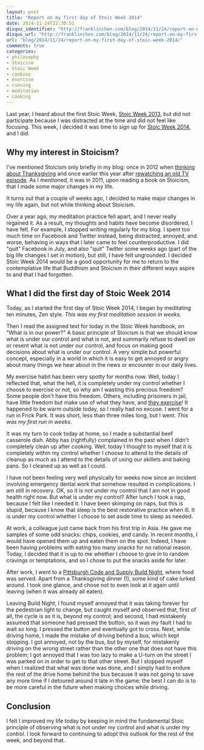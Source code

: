 ```yaml
---
layout: post
title: "Report on my first day of Stoic Week 2014"
date: 2014-11-24T22:30:51
disqus_identifier: "http://franklinchen.com/blog/2014/11/24/report-on-my-first-day-of-stoic-week-2014/"
disqus_url: "http://franklinchen.com/blog/2014/11/24/report-on-my-first-day-of-stoic-week-2014/"
url: "blog/2014/11/24/report-on-my-first-day-of-stoic-week-2014/"
comments: true
categories:
- philosophy
- Stoicism
- Stoic Week
- cookies
- exercise
- running
- meditation
- cooking
---
```

Last year, I heard about the first Stoic Week, [Stoic Week 2013](http://blogs.exeter.ac.uk/stoicismtoday/stoic-week-2013/), but did not participate because I was distracted at the time and did not feel like focusing. This week, I decided it was time to sign up for [Stoic Week 2014](http://modernstoicism.com/course/view.php?id=5), and I did.

## Why my interest in Stoicism?

I've mentioned Stoicism only briefly in my blog: once in 2012 when [thinking about Thanksgiving](/blog/2012/11/22/thanking-the-best-of-all-possible-worlds/) and once earlier this year after [rewatching an old TV episode](/blog/2014/01/17/hiroo-onoda-and-the-six-million-dollar-man/). As I mentioned, it was in 2011, upon reading a book on Stoicism, that I made some major changes in my life.

It turns out that a couple of weeks ago, I decided to make major changes in my life again, but not while thinking about Stoicism.

<!--more-->

Over a year ago, my meditation practice fell apart, and I never really regained it. As a result, my thoughts and habits have become disordered, I have felt. For example, I stopped writing regularly for my blog. I spent too much time on Facebook and Twitter instead, being distracted, annoyed, and worse, behaving in ways that I later came to feel counterproductive. I did "quit" Facebook in July, and also "quit" Twitter some weeks ago (part of the big life changes I set in motion), but still, I have felt ungrounded. I decided Stoic Week 2014 would be a good opportunity for me to return to the contemplative life that Buddhism and Stoicism in their different ways aspire to and that I had forgotten.

## What I did the first day of Stoic Week 2014

Today, as I started the first day of Stoic Week 2014, I began by meditating ten minutes, Zen style. *This was my first meditation session in weeks*.

Then I read the assigned text for today in the Stoic Week handbook, on "What is in our power?" A basic principle of Stoicism is that we should know what is under our control and what is not, and summarily refuse to dwell on or resent what is not under our control, and focus on making good decisions about what is under our control. A very simple but powerful concept, especially in a world in which it is easy to get annoyed or angry about many things we hear about in the news or encounter in our daily lives.

My exercise habit has been very spotty for months now. Well, today I reflected that, what the hell, it is completely under my control whether I choose to exercise or not, so why am I wasting this precious freedom? Some people don't have this freedom. Others, including prisoners in jail, have little freedom but make use of what they have, and [they exercise](/blog/2011/10/17/the-joys-of-convict-conditioning-bodyweight-exercising/)! It happened to be warm outside today, so I really had no excuse. I went for a run in Frick Park. It was short, less than three miles long, but I went. *This was my first run in weeks*.

It was my turn to cook today at home, so I made a substantial beef casserole dish. Abby has (rightfully) complained in the past when I didn't completely clean up after cooking. Well, today I thought to myself that it is completely within my control whether I choose to attend to the details of cleanup as much as I attend to the details of using our skillets and baking pans. So I cleaned up as well as I could.

I have not been feeling very well physically for weeks now since an incident involving emergency dental work that somehow resulted in complications. I am still in recovery. OK, so it is not under my control that I am not in good health right now. But what is under my control? After lunch I took a nap, because I felt like I needed it. I have been skimping on naps, but this is stupid, because I know that sleep is the best restorative practice when ill. It is under my control whether I choose to set aside time to sleep as needed.

At work, a colleague just came back from his first trip in Asia. He gave me samples of some odd snacks: chips, cookies, and candy. In recent months, I would have opened them up and eaten them on the spot. Indeed, I have been having problems with eating too many snacks for no rational reason. Today, I decided that it is up to me whether I choose to give in to random cravings or temptations, and so I chose to put the snacks aside for later.

After work, I went to a [Pittsburgh Code and Supply Build Night](http://www.meetup.com/Pittsburgh-Code-Supply/events/210396972/), where food was served. Apart from a Thanksgiving dinner (!), some kind of cake lurked around. I took one glance, and chose not to even look at it again until leaving (when it was already all eaten).

Leaving Build Night, I found myself annoyed that it was taking forever for the pedestrian light to change, but caught myself and observed that, first of all, the cycle is as it is, beyond my control; and second, I had mistakenly assumed that someone had pressed the button, so it was my fault I had to wait so long. I pressed the button and eventually got to cross. Next, while driving home, I made the mistake of driving behind a bus, which kept stopping. I got annoyed, not by the bus, but by myself, for mistakenly driving on the wrong street rather than the other one that does not have this problem; I got annoyed that I was too lazy to make a U-turn on the street I was parked on in order to get to that other street. But I stopped myself when I realized that what was done was done, and I simply had to endure the rest of the drive home behind the bus because it was not going to save any more time if I detoured around it late in the game: the best I can do is to be more careful in the future when making choices while driving.

## Conclusion

I felt I improved my life today by keeping in mind the fundamental Stoic principle of observing what is not under my control and what is under my control. I look forward to continuing to adopt this outlook for the rest of the week, and beyond that.
